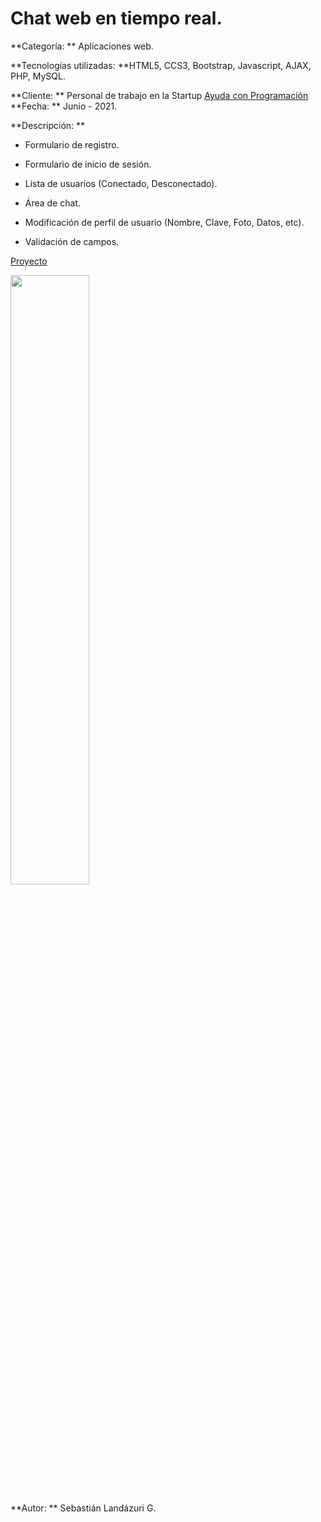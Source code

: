 # Chat web en tiempo real.


**Categoría: ** Aplicaciones web.

**Tecnologías utilizadas: **HTML5, CCS3, Bootstrap, Javascript, AJAX, PHP, MySQL.

**Cliente: ** Personal de trabajo en la Startup [Ayuda con Programación](https://www.facebook.com/programacion1197 "Ayuda con Programación")
**Fecha: ** Junio - 2021.

**Descripción: ** 

- Formulario de registro.

- Formulario de inicio de sesión.

- Lista de usuarios (Conectado, Desconectado).

- Área de chat.

- Modificación de perfil de usuario (Nombre, Clave, Foto, Datos, etc).

- Validación de campos.

[Proyecto](https://livechatproject.000webhostapp.com/login.php "Proyecto")


<img src="#" width="50%"></img> 


**Autor: ** Sebastián Landázuri G.
